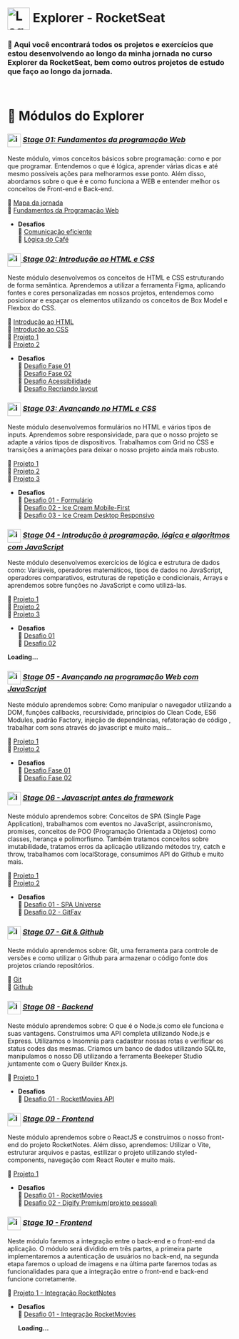 # <img src="https://imgur.com/X4HdxWx.png"  width="50px" align="center" alt="Logo Explorer em formato de Hexagono Azul com detalhes azul claro"> Explorer - RocketSeat

### 📌 Aqui você encontrará todos os projetos e exercícios que estou desenvolvendo ao longo da minha jornada no curso Explorer da RocketSeat, bem como outros projetos de estudo que faço ao longo da jornada.

# <br>:book: Módulos do Explorer

### <img src="https://imgur.com/VhTBbHg.png" alt="imagem de um notebook" align="center" width="30px"> [_**Stage 01: Fundamentos da programação Web**_](https://github.com/RodrigoLuigi/Explorer---RocketSeat/tree/master/Stage%2001%20-%20Fundamentos%20Programa%C3%A7%C3%A3o%20Web)

Neste módulo, vimos conceitos básicos sobre programação: como e por que programar. Entendemos o que é lógica, aprender várias dicas e até mesmo possíveis ações para melhorarmos esse ponto.
Além disso, abordamos sobre o que é e como funciona a WEB e entender melhor os conceitos de Front-end e Back-end.

🔗 [Mapa da jornada](https://github.com/RodrigoLuigi/Explorer---RocketSeat/blob/master/Stage%2001%20-%20Fundamentos%20Programa%C3%A7%C3%A3o%20Web/Landing%2001%20-%20Mapa%20da%20Jornada.pdf)<br>
🔗 [Fundamentos da Programação Web](https://github.com/RodrigoLuigi/Explorer---RocketSeat/blob/master/Stage%2001%20-%20Fundamentos%20Programa%C3%A7%C3%A3o%20Web/Stage%2001%20-%20Fundamentos%20da%20programao%20WEB.pdf)<br>

- **Desafios** <br>
  🔗 [Comunicação eficiente](https://github.com/RodrigoLuigi/Explorer---RocketSeat/blob/master/Stage%2001%20-%20Fundamentos%20Programa%C3%A7%C3%A3o%20Web/Comunicao%20eficiente.pdf)<br>
  🔗 [Lógica do Café](https://github.com/RodrigoLuigi/Explorer---RocketSeat/blob/master/Stage%2001%20-%20Fundamentos%20Programa%C3%A7%C3%A3o%20Web/Desafio%20do%20Cafe.pdf)<br>

### <img src="https://imgur.com/VhTBbHg.png" alt="imagem de um notebook" align="center" width="30px">[ _**Stage 02: Introdução ao HTML e CSS**_](https://github.com/RodrigoLuigi/Explorer---RocketSeat/tree/master/Stage%2002%20-%20Introdu%C3%A7%C3%A3o%20ao%20HTML%20e%20CSS)

Neste módulo desenvolvemos os conceitos de HTML e CSS estruturando de forma semântica. Aprendemos a utilizar a ferramenta Figma, aplicando fontes e cores personalizadas em nossos projetos, entendemos como posicionar e espaçar os elementos utilizando os conceitos de Box Model e Flexbox do CSS.

🔗 [Introdução ao HTML](https://github.com/RodrigoLuigi/Explorer---RocketSeat/tree/master/Stage%2002%20-%20Introdu%C3%A7%C3%A3o%20ao%20HTML%20e%20CSS/Introdu%C3%A7%C3%A3o%20ao%20HTML)<br>
🔗 [Introdução ao CSS](https://github.com/RodrigoLuigi/Explorer---RocketSeat/tree/master/Stage%2002%20-%20Introdu%C3%A7%C3%A3o%20ao%20HTML%20e%20CSS/Introdu%C3%A7%C3%A3o%20ao%20CSS)<br>
🔗 [Projeto 1](https://github.com/RodrigoLuigi/Explorer---RocketSeat/tree/master/Stage%2002%20-%20Introdu%C3%A7%C3%A3o%20ao%20HTML%20e%20CSS/Projeto%201)<br>
🔗 [Projeto 2](https://github.com/RodrigoLuigi/Explorer---RocketSeat/tree/master/Stage%2002%20-%20Introdu%C3%A7%C3%A3o%20ao%20HTML%20e%20CSS/Projeto%202)<br>

- **Desafios** <br>
  🔗 [Desafio Fase 01](https://github.com/RodrigoLuigi/Explorer---RocketSeat/tree/master/Stage%2002%20-%20Introdu%C3%A7%C3%A3o%20ao%20HTML%20e%20CSS/Codigo%20do%20desafio%20-%20Fase%2001)<br>
  🔗 [Desafio Fase 02](https://github.com/RodrigoLuigi/Explorer---RocketSeat/tree/master/Stage%2002%20-%20Introdu%C3%A7%C3%A3o%20ao%20HTML%20e%20CSS/Codigo%20do%20desafio%20-%20Fase%2002)<br>
  🔗 [Desafio Acessibilidade](https://github.com/RodrigoLuigi/Explorer---RocketSeat/tree/master/Stage%2002%20-%20Introdu%C3%A7%C3%A3o%20ao%20HTML%20e%20CSS/Codigo%20do%20desafio%20-%20Acessibilidade)<br>
  🔗 [Desafio Recriando layout](https://github.com/RodrigoLuigi/Explorer---RocketSeat/tree/master/Stage%2002%20-%20Introdu%C3%A7%C3%A3o%20ao%20HTML%20e%20CSS/Desafio%20avan%C3%A7ado%20-%20Recriando%20layout)

### <img src="https://imgur.com/VhTBbHg.png" alt="imagem de um notebook" align="center" width="30px"> [_**Stage 03: Avançando no HTML e CSS**_](https://github.com/RodrigoLuigi/Explorer---RocketSeat/tree/master/Stage%2003%20-%20Avan%C3%A7ando%20no%20HTML%20e%20CSS)

Neste módulo desenvolvemos formulários no HTML e vários tipos de inputs. Aprendemos sobre responsividade, para que o nosso projeto se adapte a vários tipos de dispositivos. Trabalhamos com Grid no CSS e transições a animações para deixar o nosso projeto ainda mais robusto.

🔗 [Projeto 1](https://github.com/RodrigoLuigi/Explorer---RocketSeat/tree/master/Stage%2003%20-%20Avan%C3%A7ando%20no%20HTML%20e%20CSS/Projeto%201)<br>
🔗 [Projeto 2](https://github.com/RodrigoLuigi/Explorer---RocketSeat/tree/master/Stage%2003%20-%20Avan%C3%A7ando%20no%20HTML%20e%20CSS/Projeto%202)<br>
🔗 [Projeto 3](https://github.com/RodrigoLuigi/Explorer---RocketSeat/tree/master/Stage%2003%20-%20Avan%C3%A7ando%20no%20HTML%20e%20CSS/Projeto%203)<br>

- **Desafios** <br>
  🔗 [Desafio 01 - Formulário](https://github.com/RodrigoLuigi/Explorer---RocketSeat/tree/master/Stage%2003%20-%20Avan%C3%A7ando%20no%20HTML%20e%20CSS/Desafio%201%20-%20Formul%C3%A1rio)<br>
  🔗 [Desafio 02 - Ice Cream Mobile-First](https://github.com/RodrigoLuigi/Explorer---RocketSeat/tree/master/Stage%2003%20-%20Avan%C3%A7ando%20no%20HTML%20e%20CSS/Desafio%202%20-%20Ice%20Cream)<br>
  🔗 [Desafio 03 - Ice Cream Desktop Responsivo](https://github.com/RodrigoLuigi/Explorer---RocketSeat/tree/master/Stage%2003%20-%20Avan%C3%A7ando%20no%20HTML%20e%20CSS/Desafio%203%20-%20Ice%20Cream%20Desktop)<br>

### <img src="https://imgur.com/VhTBbHg.png" alt="imagem de um notebook" align="center" width="30px"> [_**Stage 04 - Introdução à programação, lógica e algoritmos com JavaScript**_](https://github.com/RodrigoLuigi/Explorer---RocketSeat/tree/master/Stage%2004%20-%20Introdu%C3%A7%C3%A3o%20%C3%A0%20programa%C3%A7%C3%A3o%2C%20l%C3%B3gica%20e%20algoritmos%20em%20Javascript)

Neste módulo desenvolvemos exercícios de lógica e estrutura de dados como: Variáveis, operadores matemáticos, tipos de dados no JavaScript, operadores comparativos, estruturas de repetição e condicionais, Arrays e aprendemos sobre funções no JavaScript e como utilizá-las.

🔗 [Projeto 1]()<br>
🔗 [Projeto 2]()<br>
🔗 [Projeto 3]()<br>

- **Desafios** <br>
  🔗 [Desafio 01](https://github.com/RodrigoLuigi/Explorer---RocketSeat/tree/master/Stage%2004%20-%20Introdu%C3%A7%C3%A3o%20%C3%A0%20programa%C3%A7%C3%A3o%2C%20l%C3%B3gica%20e%20algoritmos%20em%20Javascript/Desafio%201)<br>
  🔗 [Desafio 02](https://github.com/RodrigoLuigi/Explorer---RocketSeat/tree/master/Stage%2004%20-%20Introdu%C3%A7%C3%A3o%20%C3%A0%20programa%C3%A7%C3%A3o%2C%20l%C3%B3gica%20e%20algoritmos%20em%20Javascript/Desafio%202)<br>

**Loading...**

### <img src="https://imgur.com/VhTBbHg.png" alt="imagem de um notebook" align="center" width="30px"> [_**Stage 05 - Avançando na programação Web com JavaScript**_](https://github.com/RodrigoLuigi/Explorer---RocketSeat/tree/master/Stage%2005%20-%20Avan%C3%A7ando%20na%20Programa%C3%A7%C3%A3o%20Web%20com%20JavaScript)

Neste módulo aprendemos sobre: Como manipular o navegador utilizando a DOM, funções callbacks, recursividade, princípios do Clean Code, ES6 Modules, padrão Factory, injeção de dependências, refatoração de código , trabalhar com sons através do javascript e muito mais...

🔗 [Projeto 1](https://github.com/RodrigoLuigi/Explorer---RocketSeat/tree/master/Stage%2005%20-%20Avan%C3%A7ando%20na%20Programa%C3%A7%C3%A3o%20Web%20com%20JavaScript/Projeto%201)<br>
🔗 [Projeto 2](https://github.com/RodrigoLuigi/Explorer---RocketSeat/tree/master/Stage%2005%20-%20Avan%C3%A7ando%20na%20Programa%C3%A7%C3%A3o%20Web%20com%20JavaScript/Projeto%202)<br>

- **Desafios**<br>
  🔗 [Desafio Fase 01](https://github.com/RodrigoLuigi/Explorer---RocketSeat/tree/master/Stage%2005%20-%20Avan%C3%A7ando%20na%20Programa%C3%A7%C3%A3o%20Web%20com%20JavaScript/Desafio%201)<br>
  🔗 [Desafio Fase 02](https://github.com/RodrigoLuigi/Explorer---RocketSeat/tree/master/Stage%2005%20-%20Avan%C3%A7ando%20na%20Programa%C3%A7%C3%A3o%20Web%20com%20JavaScript/Desafio%202)<br>

### <img src="https://imgur.com/VhTBbHg.png" alt="imagem de um notebook" align="center" width="30px"> [_**Stage 06 - Javascript antes do framework**_](https://github.com/RodrigoLuigi/Explorer---RocketSeat/tree/master/Stage%2006%20-%20JavaScript%20antes%20do%20framework)

Neste módulo aprendemos sobre: Conceitos de SPA (Single Page Application), trabalhamos com eventos no JavaScript, assincronismo, promises, conceitos de POO (Programação Orientada a Objetos) como classes, herança e polimorfismo. Também tratamos conceitos sobre imutabilidade, tratamos erros da aplicação utilizando métodos try, catch e throw, trabalhamos com localStorage, consumimos API do Github e muito mais.

🔗 [Projeto 1](https://github.com/RodrigoLuigi/Explorer---RocketSeat/tree/master/Stage%2006%20-%20JavaScript%20antes%20do%20framework/Projeto1)<br>
🔗 [Projeto 2](https://github.com/RodrigoLuigi/Explorer---RocketSeat/tree/master/Stage%2006%20-%20JavaScript%20antes%20do%20framework/Projeto2)<br>

- **Desafios**<br>
  🔗 [Desafio 01 - SPA Universe](https://github.com/RodrigoLuigi/Explorer---RocketSeat/tree/master/Stage%2006%20-%20JavaScript%20antes%20do%20framework/DesafioSPA)<br>
  🔗 [Desafio 02 - GitFav](https://github.com/RodrigoLuigi/Explorer---RocketSeat/tree/master/Stage%2006%20-%20JavaScript%20antes%20do%20framework/DesafioGitFav)<br>

### <img src="https://imgur.com/VhTBbHg.png" alt="imagem de um notebook" align="center" width="30px"> [_**Stage 07 - Git & Github**_](https://github.com/RodrigoLuigi/Explorer---RocketSeat/tree/master/Stage%2007%20-%20Git%20%26%20Github)

Neste módulo aprendemos sobre: Git, uma ferramenta para controle de versões e como utilizar o Github para armazenar o código fonte dos projetos criando repositórios.

🔗 [Git](https://github.com/RodrigoLuigi/Explorer---RocketSeat/tree/master/Stage%2007%20-%20Git%20%26%20Github/Git)<br>
🔗 [Github](https://github.com/RodrigoLuigi/Explorer---RocketSeat/tree/master/Stage%2007%20-%20Git%20%26%20Github/GitHub)<br>

### <img src="https://imgur.com/VhTBbHg.png" alt="imagem de um notebook" align="center" width="30px"> [_**Stage 08 - Backend**_](https://github.com/RodrigoLuigi/Explorer---RocketSeat/tree/master/Stage%2008%20-%20Backend)

Neste módulo aprendemos sobre: O que é o Node.js como ele funciona e suas vantagens. Construimos uma API completa utilizando Node.js e Express. Utilizamos o Insomnia para cadastrar nossas rotas e verificar os status codes das mesmas. Criamos um banco de dados utilizando SQLite, manipulamos o nosso DB utilizando a ferramenta Beekeper Studio juntamente com o Query Builder Knex.js.

🔗 [Projeto 1](https://github.com/RodrigoLuigi/Explorer---RocketSeat/tree/master/Stage%2008%20-%20Backend/Projeto1)<br>

- **Desafios**<br>
  🔗 [Desafio 01 - RocketMovies API](https://github.com/RodrigoLuigi/Explorer---RocketSeat/tree/master/Stage%2008%20-%20Backend/Desafio1)<br>

### <img src="https://imgur.com/VhTBbHg.png" alt="imagem de um notebook" align="center" width="30px"> [_**Stage 09 - Frontend**_](https://github.com/RodrigoLuigi/Explorer---RocketSeat/tree/master/Stage%2009%20-%20Frontend)

Neste módulo aprendemos sobre o ReactJS e construimos o nosso front-end do projeto RocketNotes. Além disso, aprendemos: Utilizar o Vite, estruturar arquivos e pastas, estilizar o projeto utilizando styled-components, navegação com React Router e muito mais.

🔗 [Projeto 1](https://github.com/RodrigoLuigi/Explorer---RocketSeat/tree/master/Stage%2009%20-%20Frontend/Projeto%201/rocketnotes)<br>

- **Desafios**<br>
  🔗 [Desafio 01 - RocketMovies](https://github.com/RodrigoLuigi/Explorer---RocketSeat/tree/master/Stage%2009%20-%20Frontend/Desafio%201/rocket-movies)<br>
  🔗 [Desafio 02 - Digify Premium(projeto pessoal)](https://github.com/RodrigoLuigi/Explorer---RocketSeat/tree/master/Stage%2009%20-%20Frontend/Spotify%20Premium%20-%20Mobile%20First)<br>

### <img src="https://imgur.com/VhTBbHg.png" alt="imagem de um notebook" align="center" width="30px"> [_**Stage 10 - Frontend**_]()

Neste módulo faremos a integração entre o back-end e o front-end da aplicação. O módulo será dividido em três partes, a primeira parte implementaremos a autenticação de usuários no back-end, na segunda etapa faremos o upload de imagens e na última parte faremos todas as funcionalidades para que a integração entre o front-end e back-end funcione corretamente.

🔗 [Projeto 1 - Integração RocketNotes]()<br>

- **Desafios**<br>
  🔗 [Desafio 01 - Integração RocketMovies]()<br>

  **Loading...**
